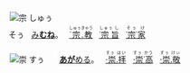 <kbd><img src="lv0.svg" width="2" height="24"><img src="https://glyphwiki.org/glyph/u5b97.svg" width="24" height="24" alt="宗"></kbd>
<kbd>しゅぅ<br>そぅ</kbd>
<img src="lv2.svg"> [み**むね**](https://jisho.org/search/みむね)。
<img src="lv0.svg"> [<ruby>˙宗.教<rt>しゅぅきゃう</rt></ruby>](https://jisho.org/search/宗教)
<img src="lv1.svg"> [<ruby>˙宗 旨<rt>しゅぅ し</rt></ruby>](https://jisho.org/search/崇高)
<img src="lv2.svg"> [<ruby>˙宗˙家<rt>そぅ け</rt></ruby>](https://jisho.org/search/崇敬)

<kbd><img src="lv1.svg" width="2" height="24"><img src="https://glyphwiki.org/glyph/u5b97.svg" width="24" height="24" alt="崇"></kbd>
<kbd>すぅ　</kbd>
<img src="lv1.svg"> [**あが**める](https://jisho.org/search/崇める)。
<img src="lv0.svg"> [<ruby>⋅崇.拝<rt>すぅ はい</rt></ruby>](https://jisho.org/search/崇拝)
<img src="lv1.svg"> [<ruby>⋅崇˙高<rt>すぅ かう</ins></rt></ruby>](https://jisho.org/search/崇高)
<img src="lv2.svg"> [<ruby>⋅崇.敬<rt>すぅ けぃ</rt></ruby>](https://jisho.org/search/崇敬)




